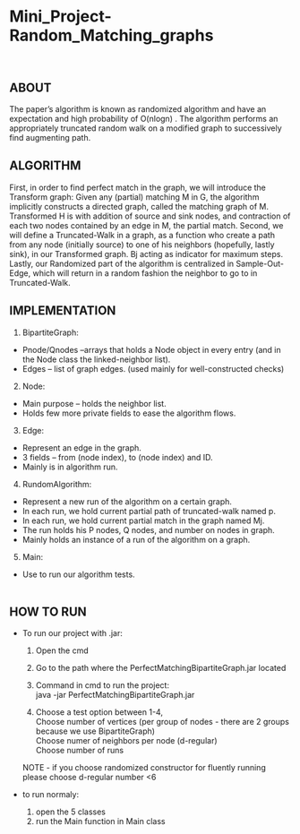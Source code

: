 # Mini_Project-Random_Matching_graphs<br /><br />

## ABOUT<br />
The paper’s algorithm is known as randomized algorithm and have an expectation and high probability of O(nlogn) . The algorithm performs an appropriately truncated random walk on a modified graph to successively find augmenting path.

## ALGORITHM<br />
First, in order to find perfect match in the graph, we will introduce the Transform graph: Given any (partial) matching M in G, the algorithm implicitly constructs a directed graph, called the matching graph of M. Transformed H is with addition of source and sink nodes, and contraction of each two nodes contained by an edge in M, the partial match.
Second, we will define a Truncated-Walk in a graph, as a function who create a path from any node (initially source) to one of his neighbors (hopefully, lastly sink), in our Transformed graph. Bj acting as indicator for maximum steps.
Lastly, our Randomized part of the algorithm is centralized in Sample-Out-Edge, which will return in a random fashion the neighbor to go to in Truncated-Walk.

## IMPLEMENTATION<br />
1. BipartiteGraph:<br />
  - Pnode/Qnodes –arrays that holds a Node object in every entry (and in the Node class the linked-neighbor list).<br />
  - Edges – list of graph edges. (used mainly for well-constructed checks)<br />
2. Node:<br />
  - Main purpose – holds the neighbor list.<br />
  - Holds few more private fields to ease the algorithm flows.
3. Edge:<br />
  - Represent an edge in the graph.<br />
  - 3 fields – from (node index), to (node index) and ID.<br />
  - Mainly is in algorithm run.<br />
4. RundomAlgorithm:<br />
  - Represent a new run of the algorithm on a certain graph.<br />
  - In each run, we hold current partial path of truncated-walk named p.<br />
  - In each run, we hold current partial match in the graph named Mj.<br />
  - The run holds his P nodes, Q nodes, and number on nodes in graph.<br />
  - Mainly holds an instance of a run of the algorithm on a graph.<br />
5. Main:<br />
  - Use to run our algorithm tests.
  <br /><br />
## HOW TO RUN<br />
* To run our project with .jar:<br />
  1)	Open the cmd<br />
  2)	Go to the path where the PerfectMatchingBipartiteGraph.jar located<br />
  3)	Command in cmd to run the project:<br />
	java -jar PerfectMatchingBipartiteGraph.jar<br />

  4)	Choose a test option between 1-4,<br />
	Choose number of vertices (per group of nodes - there are 2 groups because we use BipartiteGraph)<br />
	Choose numer of neighbors per node (d-regular)<br />
	Choose number of runs	<br />

	NOTE - if you choose randomized constructor for fluently running please choose d-regular number <6<br />
	
* to run normaly:<br />
	1) open the 5 classes<br />
	2) run the Main function in Main class

